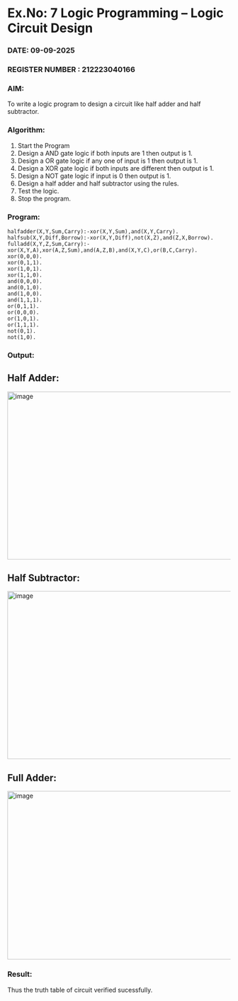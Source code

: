 # Ex.No: 7  Logic Programming –  Logic Circuit Design
### DATE: 09-09-2025                                                                           
### REGISTER NUMBER : 212223040166
### AIM: 
To write a logic program to design a circuit like half adder and half subtractor.
###  Algorithm:
1. Start the Program
2. Design a AND gate logic if both inputs are 1 then output is 1.
3. Design a OR gate logic if any one of input is 1 then output is 1.
4. Design a XOR gate logic if both inputs are different then output is 1.
5. Design a NOT gate logic if input is 0 then output is 1.
6. Design a half adder and half subtractor using the rules.
7. Test the logic.
8. Stop the program.

### Program:
```
halfadder(X,Y,Sum,Carry):-xor(X,Y,Sum),and(X,Y,Carry).
halfsub(X,Y,Diff,Borrow):-xor(X,Y,Diff),not(X,Z),and(Z,X,Borrow).
fulladd(X,Y,Z,Sum,Carry):-xor(X,Y,A),xor(A,Z,Sum),and(A,Z,B),and(X,Y,C),or(B,C,Carry).
xor(0,0,0).
xor(0,1,1).
xor(1,0,1).
xor(1,1,0).
and(0,0,0).
and(0,1,0).
and(1,0,0).
and(1,1,1).
or(0,1,1).
or(0,0,0).
or(1,0,1).
or(1,1,1).
not(0,1).
not(1,0).
```










### Output:
## Half Adder:

<img width="936" height="378" alt="image" src="https://github.com/user-attachments/assets/e195a475-0a37-4cba-9570-689b689457a5" />

## Half Subtractor:

<img width="934" height="378" alt="image" src="https://github.com/user-attachments/assets/3d7e8c7f-30ac-438a-8f1a-9c48cd4a203b" />


## Full Adder:

<img width="934" height="379" alt="image" src="https://github.com/user-attachments/assets/4449071e-c4cf-40fe-befb-91d6fa0a5682" />


### Result:
Thus the truth table of circuit verified sucessfully.
